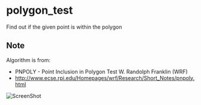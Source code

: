 # polygon_test
Find out if the given point is within the polygon

## Note ##
Algorithm is from:
* PNPOLY - Point Inclusion in Polygon Test W. Randolph Franklin (WRF) 
* http://www.ecse.rpi.edu/Homepages/wrf/Research/Short_Notes/pnpoly.html

![ScreenShot](https://raw.githubusercontent.com/zunayedhassan/polygon_test/master/preview.png)

